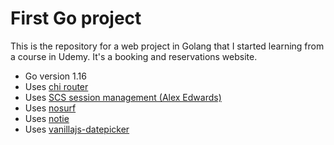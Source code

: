 # First Go project

This is the repository for a web project in Golang that I started learning from a course in Udemy. It's a booking and reservations website.

- Go version 1.16
- Uses [chi router](https://github.com/go-chi/chi/v5)
- Uses [SCS session management (Alex Edwards)](https://github.com/alexedwards/scs/v2)
- Uses [nosurf](https://github.com/justinas/nosurf)
- Uses [notie](https://github.com/jaredreich/notie)
- Uses [vanillajs-datepicker](https://github.com/mymth/vanillajs-datepicker)
